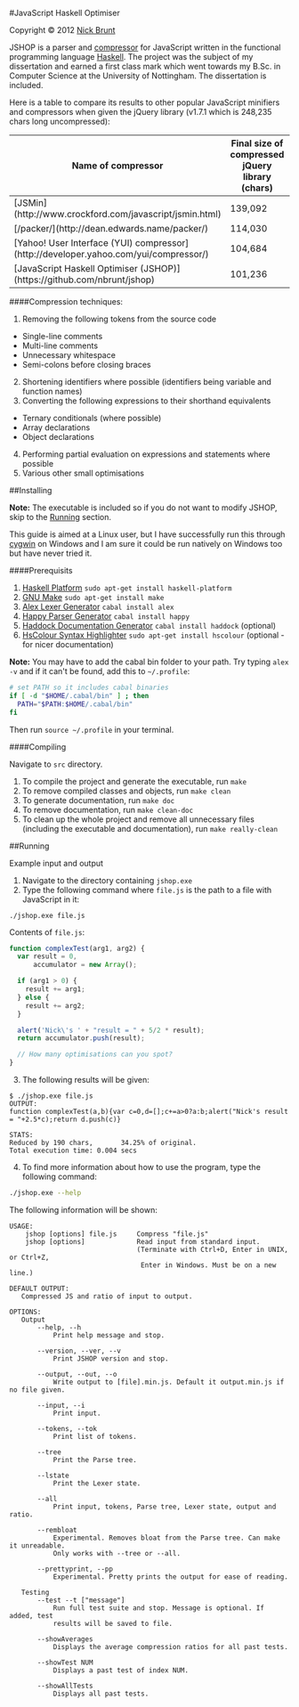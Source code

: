 #JavaScript Haskell Optimiser

Copyright &copy; 2012 [Nick Brunt](http://nickbrunt.com)

JSHOP is a parser and [compressor](http://en.wikipedia.org/wiki/Minification_(programming)) for JavaScript written in the functional programming language [Haskell](http://www.haskell.org/haskellwiki/Haskell).  The project was the subject of my dissertation and earned a first class mark which went towards my B.Sc. in Computer Science at the University of Nottingham.  The dissertation is included.

Here is a table to compare its results to other popular JavaScript minifiers and compressors when given the jQuery library (v1.7.1 which is 248,235 chars long uncompressed):
<table>
  <thead>
    <tr>
      <th>Name of compressor</th>
      <th>Final size of compressed jQuery library (chars)</th>
      <th>Percentage of original</th>
    </tr>
  </thead>
  <tbody>
    <tr>
      <td>[JSMin](http://www.crockford.com/javascript/jsmin.html)</td>
      <td>139,092</td>
      <td>56.03</td>
    </tr>
    <tr>
      <td>[/packer/](http://dean.edwards.name/packer/)</td>
      <td>114,030</td>
      <td>45.94</td>
    </tr>
    <tr>
      <td>[Yahoo! User Interface (YUI) compressor](http://developer.yahoo.com/yui/compressor/)</td>
      <td>104,684</td>
      <td>42.17</td>
    </tr>
    <tr>
      <td>[JavaScript Haskell Optimiser (JSHOP)](https://github.com/nbrunt/jshop)</a></td>
      <td>101,236</td>
      <td>40.78</td>
    </tr>
  </tbody>
</table>

####Compression techniques:

1. Removing the following tokens from the source code
  - Single-line comments
  - Multi-line comments
  - Unnecessary whitespace
  - Semi-colons before closing braces
2. Shortening identifiers where possible (identifiers being variable and function names)
3. Converting the following expressions to their shorthand equivalents
  - Ternary conditionals (where possible)
  - Array declarations
  - Object declarations
4. Performing partial evaluation on expressions and statements where possible
5. Various other small optimisations


##Installing

**Note:** The executable is included so if you do not want to modify JSHOP, skip to the [Running](#running) section.

This guide is aimed at a Linux user, but I have successfully run this through [cygwin](http://cygwin.com) on Windows and I am sure it could be run natively on Windows too but have never tried it.

####Prerequisits

1. [Haskell Platform](http://www.haskell.org/platform/) `sudo apt-get install haskell-platform`
2. [GNU Make](http://www.gnu.org/software/make/) `sudo apt-get install make`
3. [Alex Lexer Generator](http://www.haskell.org/alex/) `cabal install alex`
4. [Happy Parser Generator](http://www.haskell.org/happy/) `cabal install happy`
5. [Haddock Documentation Generator](http://www.haskell.org/haddock/) `cabal install haddock` (optional)
6. [HsColour Syntax Highlighter](http://www.cs.york.ac.uk/fp/darcs/hscolour/) `sudo apt-get install hscolour` (optional - for nicer documentation)

  **Note:** You may have to add the cabal bin folder to your path. Try typing `alex -v` and if it can't be found, add this to `~/.profile`:

  ```bash
  # set PATH so it includes cabal binaries
  if [ -d "$HOME/.cabal/bin" ] ; then
    PATH="$PATH:$HOME/.cabal/bin"
  fi
  ```
  Then run `source ~/.profile` in your terminal.

####Compiling

Navigate to `src` directory.

1. To compile the project and generate the executable, run `make`
2. To remove compiled classes and objects, run `make clean`
3. To generate documentation, run `make doc`
4. To remove documentation, run `make clean-doc`
5. To clean up the whole project and remove all unnecessary files (including the executable and documentation), run `make really-clean`

<a id="running"></a>
##Running

Example input and output

1. Navigate to the directory containing `jshop.exe`
2. Type the following command where `file.js` is the path to a file with JavaScript in it:

  ```
  ./jshop.exe file.js
  ```

  Contents of `file.js`:

  ```javascript
  function complexTest(arg1, arg2) {
    var result = 0,
        accumulator = new Array();

    if (arg1 > 0) {
      result += arg1;
    } else {
      result += arg2;
    }

    alert('Nick\'s ' + "result = " + 5/2 * result);
    return accumulator.push(result);

    // How many optimisations can you spot?
  }
  ```

3. The following results will be given:

  ```
  $ ./jshop.exe file.js
  OUTPUT:
  function complexTest(a,b){var c=0,d=[];c+=a>0?a:b;alert("Nick's result = "+2.5*c);return d.push(c)}

  STATS:
  Reduced by 190 chars,       34.25% of original.
  Total execution time: 0.004 secs
  ```

4. To find more information about how to use the program, type the following command:

  ```bash
  ./jshop.exe --help
  ```

The following information will be shown:

```
USAGE:
    jshop [options] file.js     Compress "file.js"
    jshop [options]             Read input from standard input.
                                (Terminate with Ctrl+D, Enter in UNIX, or Ctrl+Z,
                                 Enter in Windows. Must be on a new line.)

DEFAULT OUTPUT:
   Compressed JS and ratio of input to output.

OPTIONS:
   Output
       --help, --h
           Print help message and stop.

       --version, --ver, --v
           Print JSHOP version and stop.

       --output, --out, --o
           Write output to [file].min.js. Default it output.min.js if no file given.

       --input, --i
           Print input.

       --tokens, --tok
           Print list of tokens.

       --tree
           Print the Parse tree.

       --lstate
           Print the Lexer state.

       --all
           Print input, tokens, Parse tree, Lexer state, output and ratio.

       --rembloat
           Experimental. Removes bloat from the Parse tree. Can make it unreadable.
           Only works with --tree or --all.

       --prettyprint, --pp
           Experimental. Pretty prints the output for ease of reading.

   Testing
       --test --t ["message"]
           Run full test suite and stop. Message is optional. If added, test
           results will be saved to file.

       --showAverages
           Displays the average compression ratios for all past tests.

       --showTest NUM
           Displays a past test of index NUM.

       --showAllTests
           Displays all past tests.

```